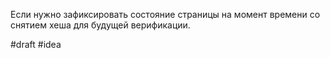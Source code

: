 Если нужно зафиксировать состояние страницы на момент времени со снятием хеша для будущей верификации.

#draft #idea